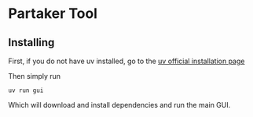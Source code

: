 # Partaker Tool

## Installing

First, if you do not have uv installed, go to the [uv official installation page](https://docs.astral.sh/uv/getting-started/installation/)

Then simply run
```
uv run gui
```

Which will download and install dependencies and run the main GUI.
